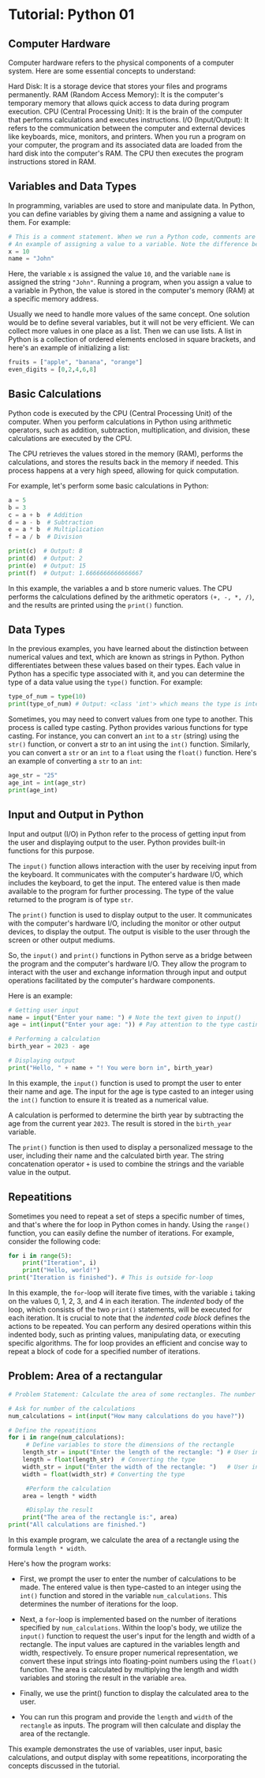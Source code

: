 # Tutorial: Python 01 

## Computer Hardware

Computer hardware refers to the physical components of a computer system. Here are some essential concepts to understand:

Hard Disk: It is a storage device that stores your files and programs permanently.
RAM (Random Access Memory): It is the computer's temporary memory that allows quick access to data during program execution.
CPU (Central Processing Unit): It is the brain of the computer that performs calculations and executes instructions.
I/O (Input/Output): It refers to the communication between the computer and external devices like keyboards, mice, monitors, and printers.
When you run a program on your computer, the program and its associated data are loaded from the hard disk into the computer's RAM. The CPU then 
executes the program instructions stored in RAM.

## Variables and Data Types
In programming, variables are used to store and manipulate data. In Python, you can define variables by giving them a name and assigning a value to 
them. For example:

```python
# This is a comment statement. When we run a Python code, comments are ignored.
# An example of assigning a value to a variable. Note the difference between a number and text (string)
x = 10
name = "John"
```
Here, the variable `x` is assigned the value `10`, and the variable `name` is assigned the string `"John"`. Running a program, when you assign a value to a variable in Python, the value is stored in the computer's memory (RAM) at a specific memory address.

Usually we need to handle more values of the same concept. One solution would be to define several variables, but it will not be very efficient. We can collect more values in one place as a list. Then we can use lists. A list in Python is a collection of ordered elements enclosed in square brackets, and here's an example of initializing a list:

```python
fruits = ["apple", "banana", "orange"]
even_digits = [0,2,4,6,8]
```

## Basic Calculations

Python code is executed by the CPU (Central Processing Unit) of the computer. When you perform calculations in Python using arithmetic operators, such 
as addition, subtraction, multiplication, and division, these calculations are executed by the CPU.

The CPU retrieves the values stored in the memory (RAM), performs the calculations, and stores the results back in the memory if needed. This process 
happens at a very high speed, allowing for quick computation.

For example, let's perform some basic calculations in Python:

```python
a = 5
b = 3
c = a + b  # Addition
d = a - b  # Subtraction
e = a * b  # Multiplication
f = a / b  # Division

print(c)  # Output: 8
print(d)  # Output: 2
print(e)  # Output: 15
print(f)  # Output: 1.6666666666666667
```

In this example, the variables a and b store numeric values. The CPU performs the calculations defined by the arithmetic operators `(+, -, *, /)`, and 
the results are printed using the `print()` function.

## Data Types

In the previous examples, you have learned about the distinction between numerical values and text, which are known as strings in Python. Python differentiates between these values based on their types. Each value in Python has a specific type associated with it, and you can determine the type of a data value using the `type()` function. For example:

```python
type_of_num = type(10)
print(type_of_num) # Output: <class 'int'> which means the type is integer
```

Sometimes, you may need to convert values from one type to another. This process is called type casting. Python provides various functions for type casting. For instance, you can convert an `int` to a `str` (string) using the `str()` function, or convert a str to an int using the `int()` function. Similarly, you can convert a `str` or an `int` to a `float` using the `float()` function. Here's an example of converting a `str` to an `int`:

```python
age_str = "25"
age_int = int(age_str)
print(age_int)
```

## Input and Output in Python

Input and output (I/O) in Python refer to the process of getting input from the user and displaying output to the user. Python provides built-in 
functions for this purpose.

The `input()` function allows interaction with the user by receiving input from the keyboard. It communicates with the computer's hardware I/O, which 
includes the keyboard, to get the input. The entered value is then made available to the program for further processing. The type of the value returned to the program is of type `str`.

The `print()` function is used to display output to the user. It communicates with the computer's hardware I/O, including the monitor or other output 
devices, to display the output. The output is visible to the user through the screen or other output mediums.

So, the `input()` and `print()` functions in Python serve as a bridge between the program and the computer's hardware I/O. They allow the program to 
interact with the user and exchange information through input and output operations facilitated by the computer's hardware components.

Here is an example:

```python
# Getting user input
name = input("Enter your name: ") # Note the text given to input()
age = int(input("Enter your age: ")) # Pay attention to the type casting

# Performing a calculation
birth_year = 2023 - age

# Displaying output
print("Hello, " + name + "! You were born in", birth_year)
```

In this example, the `input()` function is used to prompt the user to enter their name and age. The input for the age is type casted to an integer using the `int()` function to ensure it is treated as a numerical value.

A calculation is performed to determine the birth year by subtracting the age from the current year `2023`. The result is stored in the `birth_year` variable.

The `print()` function is then used to display a personalized message to the user, including their name and the calculated birth year. The string concatenation operator `+` is used to combine the strings and the variable value in the output.

## Repeatitions

Sometimes you need to repeat a set of steps a specific number of times, and that's where the for loop in Python comes in handy. Using the `range()` function, you can easily define the number of iterations. For example, consider the following code:

```python
for i in range(5):
    print("Iteration", i)
    print("Hello, world!")
print("Iteration is finished"). # This is outside for-loop
```
In this example, the `for`-loop will iterate five times, with the variable `i` taking on the values 0, 1, 2, 3, and 4 in each iteration. The *indented* body of the loop, which consists of the two `print()` statements, will be executed for each iteration. It is crucial to note that the *indented code block* defines the actions to be repeated. You can perform any desired operations within this indented body, such as printing values, manipulating data, or executing specific algorithms. The for loop provides an efficient and concise way to repeat a block of code for a specified number of iterations.

## Problem: Area of a rectangular

```python
# Problem Statement: Calculate the area of some rectangles. The number of the calculations will be given by the user.

# Ask for number of the calculations
num_calculations = int(input("How many calculations do you have?"))

# Define the repeatitions
for i in range(num_calculations):
     # Define variables to store the dimensions of the rectangle
    length_str = input("Enter the length of the rectangle: ") # User input for length
    length = float(length_str)  # Converting the type
    width_str = input("Enter the width of the rectangle: ")   # User input for width
    width = float(width_str) # Converting the type

     #Perform the calculation
    area = length * width

     #Display the result
    print("The area of the rectangle is:", area)
print("All calculations are finished.")
```

In this example program, we calculate the area of a rectangle using the formula `length * width`.

Here's how the program works:

- First, we prompt the user to enter the number of calculations to be made. The entered value is then type-casted to an integer using the `int()` function and stored in the variable `num_calculations`. This determines the number of iterations for the loop.

- Next, a `for`-loop is implemented based on the number of iterations specified by `num_calculations`. Within the loop's body, we utilize the `input()` function to request the user's input for the length and width of a rectangle. The input values are captured in the variables length and width, respectively. To ensure proper numerical representation, we convert these input strings into floating-point numbers using the `float()` function.
The area is calculated by multiplying the length and width variables and storing the result in the variable `area`.

- Finally, we use the print() function to display the calculated area to the user.

- You can run this program and provide the `length` and `width` of the `rectangle` as inputs. The program will then calculate and display the area of the rectangle.

This example demonstrates the use of variables, user input, basic calculations, and output display with some repeatitions, incorporating the concepts discussed in the tutorial.
